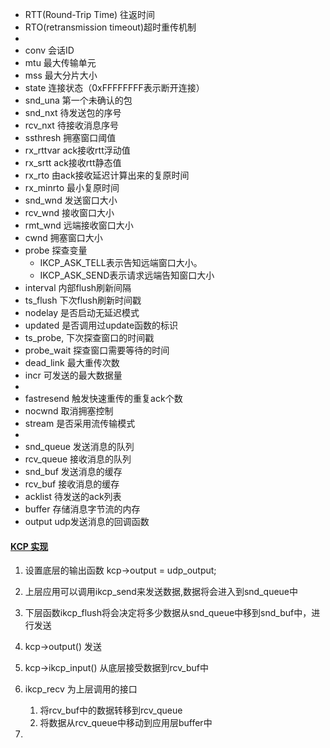 - RTT(Round-Trip Time) 往返时间
- RTO(retransmission timeout)超时重传机制
-
- conv 会话ID
- mtu	最大传输单元
- mss	最大分片大小
- state 连接状态（0xFFFFFFFF表示断开连接）
- snd_una 第一个未确认的包
- snd_nxt	待发送包的序号
- rcv_nxt 待接收消息序号
- ssthresh 拥塞窗口阈值
- rx_rttvar	ack接收rtt浮动值
- rx_srtt ack接收rtt静态值
- rx_rto	由ack接收延迟计算出来的复原时间
- rx_minrto 最小复原时间
- snd_wnd	发送窗口大小
- rcv_wnd	接收窗口大小
- rmt_wnd	远端接收窗口大小
- cwnd	拥塞窗口大小
- probe 探查变量
    - IKCP_ASK_TELL表示告知远端窗口大小。
    - IKCP_ASK_SEND表示请求远端告知窗口大小
- interval	内部flush刷新间隔
- ts_flush 下次flush刷新时间戳
- nodelay	是否启动无延迟模式
- updated 是否调用过update函数的标识
- ts_probe,	下次探查窗口的时间戳
- probe_wait 探查窗口需要等待的时间
- dead_link	最大重传次数
- incr 可发送的最大数据量
- 
- fastresend 触发快速重传的重复ack个数
- nocwnd	取消拥塞控制
- stream 是否采用流传输模式
- 
- snd_queue	发送消息的队列
- rcv_queue	接收消息的队列
- snd_buf 发送消息的缓存
- rcv_buf 接收消息的缓存
- acklist 待发送的ack列表
- buffer 存储消息字节流的内存
- output udp发送消息的回调函数

#### [KCP 实现](https://github.com/kaiywen/kaiywen.github.io/blob/24c00456004ec7183ab072501311a79b39142f9d/_posts/2017-07-30-KCP%E6%BA%90%E7%A0%81%E5%88%86%E6%9E%90.md)

1. 设置底层的输出函数 kcp->output = udp_output;
2. 上层应用可以调用ikcp_send来发送数据,数据将会进入到snd_queue中
3. 下层函数ikcp_flush将会决定将多少数据从snd_queue中移到snd_buf中，进行发送
4. kcp->output() 发送


1. kcp->ikcp_input() 从底层接受数据到rcv_buf中
2. ikcp_recv 为上层调用的接口 
   1. 将rcv_buf中的数据转移到rcv_queue
   2. 将数据从rcv_queue中移动到应用层buffer中
3. 